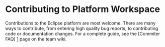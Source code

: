 Contributing to Platform Workspace
=========================

Contributions to the Eclipse platform are most welcome. There are many ways to contribute, 
from entering high quality bug reports, to contributing code or documentation changes. 
For a complete guide, see the [Commiter FAQ] [1] page on the team wiki.

[1]: http://wiki.eclipse.org/Eclipse/Workspace/Committer_FAQ